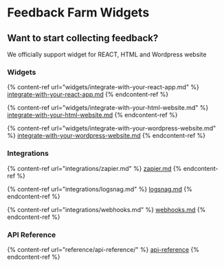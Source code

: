 # Feedback Farm Widgets

## Want to start collecting feedback?

We officially support widget for REACT, HTML and Wordpress website

### Widgets

{% content-ref url="widgets/integrate-with-your-react-app.md" %}
[integrate-with-your-react-app.md](widgets/integrate-with-your-react-app.md)
{% endcontent-ref %}

{% content-ref url="widgets/integrate-with-your-html-website.md" %}
[integrate-with-your-html-website.md](widgets/integrate-with-your-html-website.md)
{% endcontent-ref %}

{% content-ref url="widgets/integrate-with-your-wordpress-website.md" %}
[integrate-with-your-wordpress-website.md](widgets/integrate-with-your-wordpress-website.md)
{% endcontent-ref %}

### Integrations

{% content-ref url="integrations/zapier.md" %}
[zapier.md](integrations/zapier.md)
{% endcontent-ref %}

{% content-ref url="integrations/logsnag.md" %}
[logsnag.md](integrations/logsnag.md)
{% endcontent-ref %}

{% content-ref url="integrations/webhooks.md" %}
[webhooks.md](integrations/webhooks.md)
{% endcontent-ref %}

### API Reference

{% content-ref url="reference/api-reference/" %}
[api-reference](reference/api-reference/)
{% endcontent-ref %}
